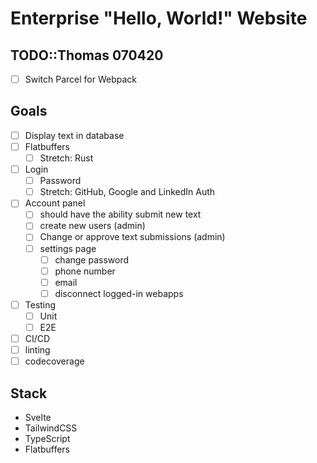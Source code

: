 # Enterprise "Hello, World!" Website

## TODO::Thomas 070420
- [ ] Switch Parcel for Webpack

## Goals
- [ ] Display text in database
- [ ] Flatbuffers
	- [ ] Stretch: Rust
- [ ] Login
	- [ ] Password
	- [ ] Stretch: GitHub, Google and LinkedIn Auth
- [ ] Account panel 
	- [ ] should have the ability submit new text
	- [ ] create new users (admin)
	- [ ] Change or approve text submissions (admin)
	- [ ] settings page
		- [ ] change password
		- [ ] phone number
		- [ ] email
		- [ ] disconnect logged-in webapps
- [ ] Testing
	- [ ] Unit
	- [ ] E2E
- [ ] CI/CD
- [ ] linting
- [ ] codecoverage

## Stack
- Svelte
- TailwindCSS
- TypeScript
- Flatbuffers
